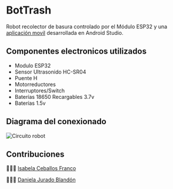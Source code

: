 # BotTrash
Robot recolector de basura controlado por el Módulo ESP32 y una [aplicación movil](https://github.com/dionej11/BotTrash) desarrollada en Android Studio.

## Componentes electronicos utilizados
- Modulo ESP32
- Sensor Ultrasonido HC-SR04
- Puente H
- Motorreductores
- Interruptores/Switch
- Baterías 18650 Recargables 3.7v
- Baterías 1.5v

## Diagrama del conexionado

![Circuito robot](https://user-images.githubusercontent.com/66961658/132135415-fd2f4760-695d-4eb6-b51e-f1d92eb1ac6d.png)



## Contribuciones
👩🏽‍💻 [Isabela Ceballos Franco](https://github.com/IsabelaCeballos)

👩🏽‍💻 [Daniela Jurado Blandón](https://github.com/dionej11)

